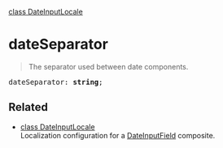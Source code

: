 [class DateInputLocale](DateInputLocale.md)

# dateSeparator

> The separator used between date components.

<pre class="docgen_signature">dateSeparator: <b>string</b>;</pre>

## Related

- [<!--{ref:class}-->class DateInputLocale](DateInputLocale.md) \
    Localization configuration for a [DateInputField](DateInputField.md) composite.
